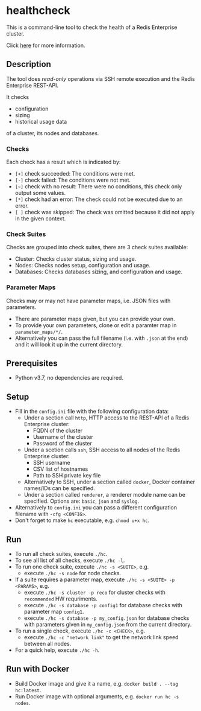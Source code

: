 # healthcheck
This is a command-line tool to check the health of a Redis Enterprise cluster.

Click [here](https://docs.google.com/document/d/1C-vlVB8Xcq8GC_cVQNr_K0RGMAVj8cXWg-KOXOj06i4) for more information.

## Description
The tool does *read-only* operations via SSH remote execution and the Redis Enterprise REST-API.

It checks

- configuration
- sizing
- historical usage data

of a cluster, its nodes and databases.

### Checks
Each check has a result which is indicated by:
- `[+]` check succeeded: The conditions were met.
- `[-]` check failed: The conditions were not met.
- `[~]` check with no result: There were no conditions, this check only output some values.
- `[*]` check had an error: The check could not be executed due to an error.
- `[ ]` check was skipped: The check was omitted because it did not apply in the given context.

### Check Suites
Checks are grouped into check suites, there are 3 check suites available:
- Cluster: Checks cluster status, sizing and usage.
- Nodes: Checks nodes setup, configuration and usage.
- Databases: Checks databases sizing, and configuration and usage.
  
### Parameter Maps
Checks may or may not have parameter maps, i.e. JSON files with parameters.
- There are parameter maps given, but you can provide your own.
- To provide your own parameters, clone or edit a paramter map in `parameter_maps/*/`.
- Alternatively you can pass the full filename (i.e. with `.json` at the end) and it will look it up in the current directory.

## Prerequisites
- Python v3.7, no dependencies are required.

## Setup
- Fill in the `config.ini` file with the following configuration data:
  - Under a section call `http`, HTTP access to the REST-API of a Redis Enterprise cluster:
    - FQDN of the cluster
    - Username of the cluster
    - Password of the cluster
  - Under a scetion calls `ssh`, SSH access to all nodes of the Redis Enterprise cluster:
    - SSH username
    - CSV list of hostnames
    - Path to SSH private key file
  - Alternatively to SSH, under a section called `docker`, Docker container names/IDs can be specified.
  - Under a section called `renderer`, a renderer module name can be specified. Options are: `basic`, `json` and `syslog`.
- Alternatively to `config.ini` you can pass a different configuration filename with `-cfg <CONFIG>`.
- Don't forget to make `hc` executable, e.g. `chmod u+x hc`.

## Run
- To run all check suites, execute `./hc`.
- To see all list of all checks, execute `./hc -l`.
- To run one check suite, execute `./hc -s <SUITE>`, e.g.
  - execute `./hc -s node` for node checks.
- If a suite requires a parameter map, execute `./hc -s <SUITE> -p <PARAMS>`, e.g.
  - execute `./hc -s cluster -p reco` for cluster checks with `recommended` HW requriments.
  - execute `./hc -s database -p config1` for database checks with parameter map `config1`.
  - execute `./hc -s database -p my_config.json` for database checks with parameters given in `my_config.json` from the current directory.
- To run a single check, execute `./hc -c <CHECK>`, e.g.
  - execute `./hc -c "network link"` to get the network link speed between all nodes.
- For a quick help, execute `./hc -h`.

## Run with Docker
- Build Docker image and give it a name, e.g. `docker build . --tag hc:latest`.
- Run Docker image with optional arguments, e.g. `docker run hc -s nodes`.
